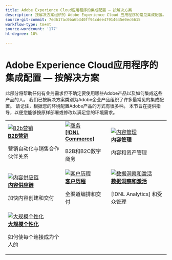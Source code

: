 ```yaml
---
title: Adobe Experience Cloud应用程序的集成配置 — 按解决方案
description: 按解决方案组织的 Adobe Experience Cloud 应用程序的常见集成配置。
source-git-commit: 7ed617ac0ba6b340ff94cdee47914645e0ec6615
workflow-type: tm+mt
source-wordcount: '177'
ht-degree: 10%

---
```



# Adobe Experience Cloud应用程序的集成配置 — 按解决方案

此部分将帮助任何有业务需求但不确定要使用哪些Adobe产品以及如何集成这些产品的人。  我们已按解决方案类别为Adobe企业产品组织了许多最常见的集成配置。  请记住，根据您的环境配置Adobe产品的方式有很多种。  本节旨在提供指导，以便您能够按原样部署或修改以满足您的环境需求。

<table>
<tr>
    <td>
      <a  href="./b2b.md"><img alt="B2b营销" src="https://cdn.experienceleague.adobe.com/thumb/b2b.png"/></a>
      <div><strong><a href="./b2b.md">B2B营销</a></strong></div>
      <p>
        营销自动化与销售合作伙伴关系
      </p>
    </td>
   <td>
      <a  href="./commerce.md"><img alt="商务" src="https://cdn.experienceleague.adobe.com/thumb/commerce.png"/></a>
      <div><strong><a href="./commerce.md">[!DNL Commerce]</a></strong></div>
      <p>
        B2B和B2C数字商务
      </p>
   </td>    
   <td>
      <a  href="./content-management.md"><img alt="内容管理" src="https://cdn.experienceleague.adobe.com/thumb/content-management.png"/></a>
      <div><strong><a href="./content-management.md">内容管理</a></strong></div>
      <p>
        内容和资产管理
      </p>
   </td>
</tr>
<tr>
   <td>
      <a  href="./content-supply-chain.md"><img alt="内容供应链" src="https://cdn.experienceleague.adobe.com/thumb/content-supply-chain.png"/></a>
      <div><strong><a href="./content-supply-chain.md">内容供应链</a></strong></div>
      <p>
        加快内容创建和交付
      </p> 
    </td>
   <td>
      <a  href="./customer-journeys.md"><img alt="客户历程" src="https://cdn.experienceleague.adobe.com/thumb/customer-journeys.png"/></a>
      <div><strong><a href="./customer-journeys.md">客户历程</a></strong></div>
      <p>
        全渠道编排和交付
      </p> 
    </td>
   <td>
      <a  href="./data-insights.md"><img alt="数据洞察和激活" src="https://cdn.experienceleague.adobe.com/thumb/data-insights.png"/></a>
      <div><strong><a href="./data-insights.md"> 数据洞察和激活</a></strong></div>
      <p>
        [!DNL Analytics] 和受众管理
      </p>
   </td>  
</tr>
<tr>
   <td>
      <a  href="./personalization.md"><img alt="大规模个性化" src="https://cdn.experienceleague.adobe.com/thumb/personalization.png"/></a>
      <div><strong><a href="./personalization.md">大规模个性化</a></strong></div>
      <p>
        如何使每个连接成为个人的
      </p>
   </td>
</table>

